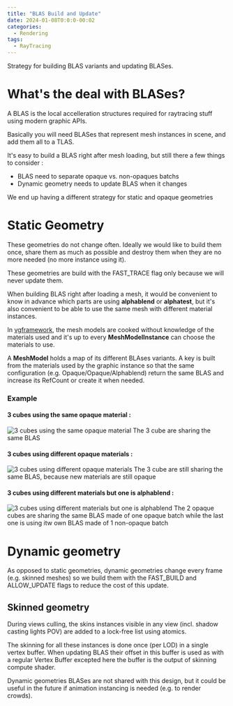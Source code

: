 ```yaml
---
title: "BLAS Build and Update"
date: 2024-01-08T0:0:0-00:02
categories:
  - Rendering
tags:
  - RayTracing
---
```


Strategy for building BLAS variants and updating BLASes.

# What's the deal with BLASes?

A BLAS is the local accelleration structures required for raytracing stuff using modern graphic APIs. 

Basically you will need BLASes that represent mesh instances in scene, and add them all to a TLAS.

It's easy to build a BLAS right after mesh loading, but still there a few things to consider :

- BLAS need to separate opaque vs. non-opaques batchs
- Dynamic geometry needs to update BLAS when it changes

We end up having a different strategy for static and opaque geometries


# Static Geometry

These geometries do not change often. Ideally we would like to build them once, share them as much as possible
and destroy them when they are no more needed (no more instance using it).

These geometries are build with the FAST_TRACE flag only because we will never update them.

When building BLAS right after loading a mesh, it would be convenient to know in advance which parts 
are using **alphablend** or **alphatest**, but it's also convenient to be able to use the same mesh 
with different material instances.

In [vgframework](https://github.com/vimontgames/vgframework), the mesh models are cooked without 
knowledge of the materials used and it's up to every **MeshModelInstance** can choose the materials to use.

A **MeshModel** holds a map of its different BLAses variants. A key is built from the materials used by the 
graphic instance so that the same configuration (e.g. Opaque/Opaque/Alphablend) return the same BLAS and 
increase its RefCount or create it when needed.

### Example

#### 3 cubes using the same opaque material :

![3 cubes using the same opaque material](http://vimontgames.github.io/assets/images/BLAStest/1.png)
The 3 cube are sharing the same BLAS

#### 3 cubes using different opaque materials :

![3 cubes using different opaque materials](http://vimontgames.github.io/assets/images/BLAStest/2.png)
The 3 cube are still sharing the same BLAS, because new materials are still opaque

#### 3 cubes using different materials but one is alphablend :

![3 cubes using different materials but one is alphablend](http://vimontgames.github.io/assets/images/BLAStest/3.png)
The 2 opaque cubes are sharing the same BLAS made of one opaque batch while the last one is using itw own 
BLAS made of 1 non-opaque batch


# Dynamic geometry

As opposed to static geometries, dynamic geometries change every frame (e.g. skinned meshes) so we build them
with the FAST_BUILD and ALLOW_UPDATE flags to reduce the cost of this update.

## Skinned geometry

During views culling, the skins instances visible in any view (incl. shadow casting lights POV) are added to a
lock-free list using atomics.

The skinning for all these instances is done once (per LOD) in a single vertex buffer. When updating BLAS their
offset in this buffer is used as with a regular Vertex Buffer excepted here the buffer is the output of skinning
compute shader.

Dynamic geometries BLASes are not shared with this design, but it could be useful in the future if animation
instancing is needed (e.g. to render crowds).





